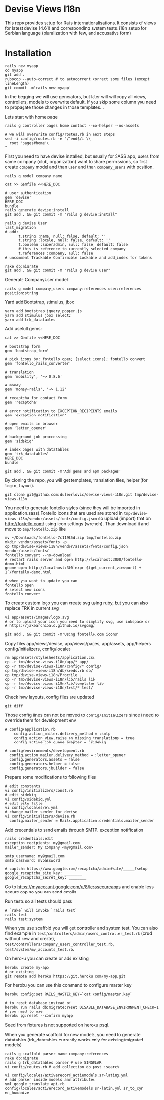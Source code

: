# Devise Views I18n

This repo provides setup for Rails internationalisations. It consists of views
for latest devise (4.6.1) and corresponding system tests, i18n setup for Serbian
language (pluralization with few, and accusative form)

# Installation

```
rails new myapp
cd myapp
git add .
rubocop --auto-correct # to autocorrent correct some files (except lineLength)
git commit -m'rails new myapp'
```

In the begging we will use generators, but later will will copy all views,
controllers, models to overwrite default. If you skip some column you need to
propagate those changes in those templates...

Lets start with home page
```
rails g controller pages home contact --no-helper --no-assets

# we will overwrite config/routes.rb in next steps
sed -i config/routes.rb -e "/^end$/i \\
  root 'pages#home'\
"
```

First you need to have devise installed, but usually for SASS app, users from
same company (club, organization) want to share permissions, so first create
`company` model and than `user` and than `company_users` with position.
```
rails g model company name

cat >> Gemfile <<HERE_DOC

# user authentication
gem 'devise'
HERE_DOC
bundle
rails generate devise:install
git add . && git commit -m "rails g devise:install"

rails g devise User
last_migration
# add:
      t.string :name, null: false, default: ''
      t.string :locale, null: false, default: ''
      t.boolean :superadmin, null: false, default: false
      # this is reference to currently selected company
      t.references :company, null: false
# uncomment Trackable Confirmable Lockable and add_index for tokens

rake db:migrate
git add . && git commit -m "rails g devise user"
```
Generate CompanyUser model
```
rails g model company_users company:references user:references position:string
```

Yard add Bootstrap, stimulus, jbox

```
yarn add bootstrap jquery popper.js
yarn add stimulus jbox select2
yarn add trk_datatables
```

Add usefull gems:

```
cat >> Gemfile <<HERE_DOC

# bootstrap form
gem 'bootstrap_form'

# pick icons by: fontello open; {select icons}; fontello convert
gem 'fontello_rails_converter'

# translation
gem 'mobility', '~> 0.8.6'

# money
gem 'money-rails', '~> 1.12'

# recaptcha for contact form
gem 'recaptcha'

# error notification to EXCEPTION_RECIPIENTS emails
gem 'exception_notification'

# open emails in browser
gem 'letter_opener'

# background job proccessing
gem 'sidekiq'

# index pages with datatables
gem 'trk_datatables'
HERE_DOC
bundle

git add . && git commit -m'Add gems and npm packages'
```

By cloning the repo, you will get templates, translation files, helper (for
`login_layout`).

```
git clone git@github.com:duleorlovic/devise-views-i18n.git tmp/devise-views-i18n
```

You need to generate fontello styles (since they will be imported in
application.sass).Fontello icons that are used are stored in
`tmp/devise-views-i18n/vendor/assets/fonts/config.json` so upload (import) that
on http://fontello.com/ using icon settings (wrench). Than download it and move to
`tmp/fontello.zip` like
```
mv ~/Downloads/fontello-7c11985d.zip tmp/fontello.zip
mkdir vendor/assets/fonts -p
cp tmp/devise-views-i18n/vendor/assets/fonts/config.json vendor/assets/fonts/
fontello convert --no-download
# restart rails server and open http://localhost:3000/fontello-demo.html
gnome-open http://localhost:300`expr $(get_current_viewport) + 1`/fontello-demo.html

# when you want to update you can
fontello open
# select new icons
fontello convert
```

To create custom logo you can create svg using ruby, but you can also replace
TRK in current svg
```
vi app/assets/images/logo.svg
# or to upload your icon you need to simplify svg, use inkspace or
# https://jakearchibald.github.io/svgomg/

git add . && git commit -m'Using fontello.com icons'
```

Copy files app/views/devise, app/views/pages, app/assets, app/helpers
config/initializers, config/locales

```
rm app/assets/stylesheets/application.css
cp -r tmp/devise-views-i18n/app/* app/
cp -r tmp/devise-views-i18n/config/* config/
cp tmp/devise-views-i18n/db/seeds.rb db/
cp tmp/devise-views-i18n/Procfile .
cp -r tmp/devise-views-i18n/lib/rails lib
cp -r tmp/devise-views-i18n/lib/templates lib
cp -r tmp/devise-views-i18n/test/* test/
```

Check how layouts, config files are updated
```
git diff
```

Those config lines can not be moved to `config/initializers` since I need to
override them for development env
```
# config/application.rb
    config.action_mailer.delivery_method = :smtp
    config.action_view.raise_on_missing_translations = true
    config.active_job.queue_adapter = :sidekiq

# config/environments/development.rb
  config.action_mailer.delivery_method = :letter_opener
  config.generators.assets = false
  config.generators.helper = false
  config.generators.jbuilder = false
```
Prepare some modifications to following files
```
# edit constants
vi config/initializers/const.rb
# edit sidekiq
vi config/sidekiq.yml
# edit site title
vi config/locales/en.yml
# change mailer sender for devise
vi config/initializers/devise.rb
  config.mailer_sender = Rails.application.credentials.mailer_sender
```

Add credentials to send emails through SMTP, exception notification
```
rails credentials:edit
exception_recipients: my@gmail.com
mailer_sender: My Company <my@gmail.com>

smtp_username: my@gmail.com
smtp_password: mypassword

# captcha https://www.google.com/recaptcha/admin#site/_____?setup
google_recaptcha_site_key: ________
google_recaptcha_secret_key: ________
```

Go to https://myaccount.google.com/u/8/lesssecureapps and enable less secure app
so you can send emails

Run tests so all tests should pass
```
# `rake` will invoke `rails test`
rails test
rails test:system
```

When you use scaffold you will get controller and system test. You can also find
example in `test/controllers/admin/users_controller_test.rb` (crud without
new and create), `test/controllers/company_users_controller_test.rb`,
`test/system/my_accounts_test.rb`.

On heroku you can create or add existing
```
heroku create my-app
# or existing
git remote add heroku https://git.heroku.com/my-app.git
```
For heroku you can use this command to configure master key
```
heroku config:set RAILS_MASTER_KEY=`cat config/master.key`

# to reset database instead of
heroku run rails db:migrate:reset DISABLE_DATABASE_ENVIRONMENT_CHECK=1
# you need to use
heroku pg:reset --confirm myapp
```
Seed from fixtures is not supported on heroku psql.

When you generate scaffold for new models, you need to generate datatables
(trk_datatables currently works only for existing/migrated models)

```
rails g scaffold parser name company:references
rake db:migrate
rails g trk_datatables parser # use SINGULAR
vi config/routes.rb # add collection do post :search

vi config/locales/activerecord_actiemodels.sr-lating.yml
# add parser inside models and attributes
yml_google_translate_api.rb config/locales/activerecord_activemodels.sr-latin.yml sr_to_cyr en_humanize
```
